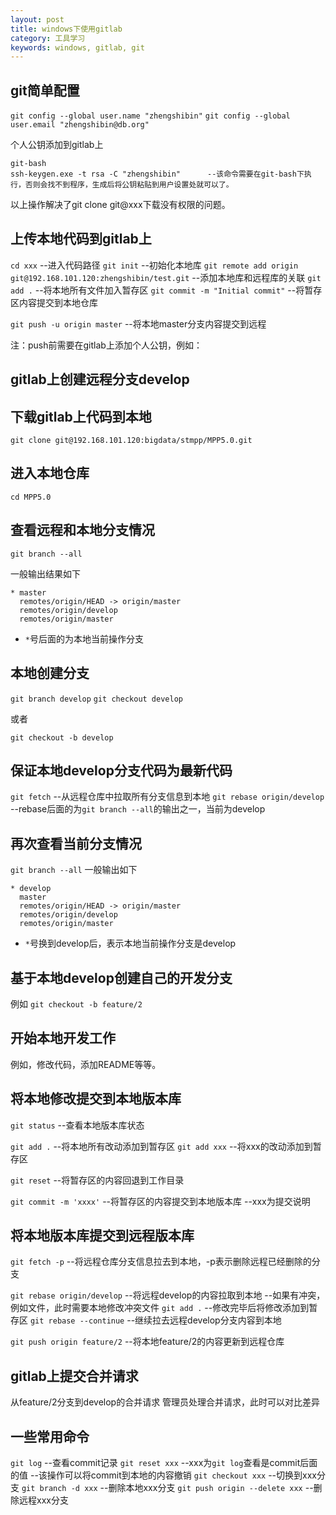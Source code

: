 ```yaml
---
layout: post
title: windows下使用gitlab
category: 工具学习
keywords: windows, gitlab, git
---
```



## git简单配置
`git config --global user.name "zhengshibin"`
`git config --global user.email "zhengshibin@db.org"`

个人公钥添加到gitlab上

```
git-bash
ssh-keygen.exe -t rsa -C "zhengshibin"		--该命令需要在git-bash下执行，否则会找不到程序，生成后将公钥粘贴到用户设置处就可以了。
```

以上操作解决了git clone git@xxx下载没有权限的问题。

## 上传本地代码到gitlab上

`cd xxx`		--进入代码路径
`git init`		--初始化本地库
`git remote add origin git@192.168.101.120:zhengshibin/test.git`	--添加本地库和远程库的关联
`git add .`		--将本地所有文件加入暂存区
`git commit -m "Initial commit"`	--将暂存区内容提交到本地仓库


`git push -u origin master`	--将本地master分支内容提交到远程

注：push前需要在gitlab上添加个人公钥，例如：


## gitlab上创建远程分支develop

## 下载gitlab上代码到本地
`git clone git@192.168.101.120:bigdata/stmpp/MPP5.0.git`

## 进入本地仓库
`cd MPP5.0`

## 查看远程和本地分支情况

`git branch --all`

一般输出结果如下

```
* master
  remotes/origin/HEAD -> origin/master
  remotes/origin/develop
  remotes/origin/master
```

* `*`号后面的为本地当前操作分支

## 本地创建分支
`git branch develop`
`git checkout develop`

或者

`git checkout -b develop`

## 保证本地develop分支代码为最新代码

`git fetch`	--从远程仓库中拉取所有分支信息到本地
`git rebase origin/develop`		--rebase后面的为`git branch --all`的输出之一，当前为develop

## 再次查看当前分支情况

`git branch --all`
一般输出如下
```
* develop
  master
  remotes/origin/HEAD -> origin/master
  remotes/origin/develop
  remotes/origin/master
```

* `*`号换到develop后，表示本地当前操作分支是develop

## 基于本地develop创建自己的开发分支

例如
`git checkout -b feature/2`


## 开始本地开发工作

例如，修改代码，添加README等等。

## 将本地修改提交到本地版本库

`git status`		--查看本地版本库状态

`git add .`		--将本地所有改动添加到暂存区
`git add xxx`		--将xxx的改动添加到暂存区

`git reset`		--将暂存区的内容回退到工作目录

`git commit -m 'xxxx'`	--将暂存区的内容提交到本地版本库
			--xxx为提交说明

## 将本地版本库提交到远程版本库

`git fetch -p`		--将远程仓库分支信息拉去到本地，-p表示删除远程已经删除的分支

`git rebase origin/develop`	--将远程develop的内容拉取到本地
				--如果有冲突，例如文件，此时需要本地修改冲突文件
`git add .`			--修改完毕后将修改添加到暂存区
`git rebase --continue`		--继续拉去远程develop分支内容到本地

`git push origin feature/2`	--将本地feature/2的内容更新到远程仓库

## gitlab上提交合并请求

从feature/2分支到develop的合并请求
管理员处理合并请求，此时可以对比差异


## 一些常用命令

`git log`			--查看commit记录
`git reset xxx`			--xxx为`git log`查看是commit后面的值
				--该操作可以将commit到本地的内容撤销
`git checkout xxx`		--切换到xxx分支
`git branch -d xxx`		--删除本地xxx分支
`git push origin --delete xxx`	--删除远程xxx分支
